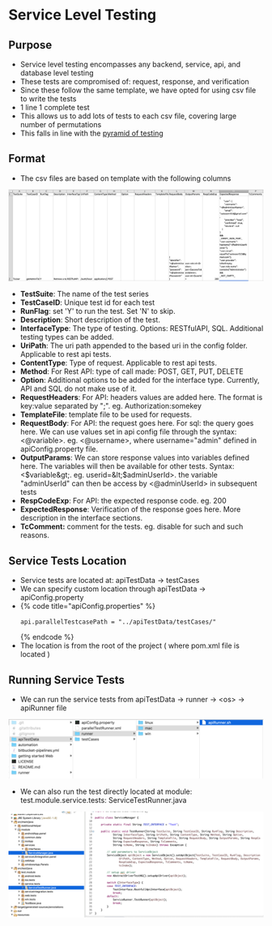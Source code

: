 # Service Level Testing

## Purpose

* Service level testing encompasses any backend, service, api, and database level testing
* These tests are compromised of: request, response, and verification
* Since these follow the same template, we have opted for using csv file to write the tests
* 1 line 1 complete test 
* This allows us to add lots of tests to each csv file, covering large number of permutations
* This falls in line with the [pyramid of testing](https://app.gitbook.com/@ehsan-matean/s/autonomx/testing-tips/pyramid-of-testing)

## Format

* The csv files are based on template with the following columns

![](../.gitbook/assets/image%20%2838%29.png)

* **TestSuite**: The name of the test series
* **TestCaseID**: Unique test id for each test
* **RunFlag**: set 'Y' to run the test. Set 'N' to skip.
* **Description**: Short description of the test.
* **InterfaceType**: The type of testing. Options: RESTfulAPI, SQL. Additional testing types can be added.
* **UriPath**: The uri path appended to the based uri in the config folder. Applicable to rest api tests.
* **ContentType**: Type of request. Applicable to rest api tests.
* **Method**: For Rest API: type of call made: POST, GET, PUT, DELETE
* **Option**: Additional options to be added for the interface type. Currently, API and SQL do not make use of it.
* **RequestHeaders**: For API: headers values are added here. The format is key:value separated by ";". eg. Authorization:somekey
* **TemplateFile**: template file to be used for requests. 
* **RequestBody**: For API: the request goes here. For sql: the query goes here. We can use values set in api config file through the syntax: &lt;@variable&gt;. eg. &lt;@username&gt;, where username="admin" defined in apiConfig.property file.
* **OutputParams**: We can store response values into variables defined here. The variables will then be available for other tests. Syntax: &lt;$variable&gt;. eg. userid=&lt;$adminUserId&gt;. the variable "adminUserId" can then be access by &lt;@adminUserId&gt; in subsequent tests
* **RespCodeExp**: For API: the expected response code. eg. 200
* **ExpectedResponse**: Verification of the response goes here. More description in the interface sections.
* **TcComment:** comment for the tests. eg. disable for such and such reasons.

## Service Tests Location

* Service tests are located at: apiTestData -&gt; testCases
* We can specify custom location through apiTestData -&gt; apiConfig.property 
* {% code title="apiConfig.properties" %}
  ```text
  api.parallelTestcasePath = "../apiTestData/testCases/"
  ```
  {% endcode %}
* The location is from the root of the project \( where pom.xml file is located \)

## Running Service Tests

* We can run the service tests from apiTestData -&gt; runner -&gt; &lt;os&gt; -&gt; apiRunner file

![](../.gitbook/assets/image%20%289%29.png)

* We can also run the test directly located at module: test.module.service.tests: ServiceTestRunner.java

![](../.gitbook/assets/image%20%2846%29.png)



